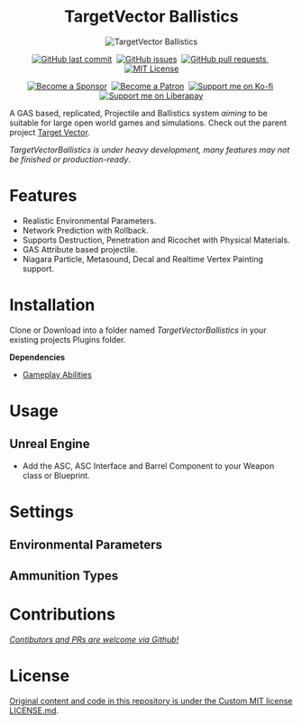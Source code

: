 <h1 align="center">TargetVector Ballistics</h1>

<p align="center">
<img src="TargetVectorBallistics.png" alt="TargetVector Ballistics">
</p>

<p align="center">
     <a href="https://github.com/Voidware-Prohibited/TargetVectorBallistics/commits/master"><img src="https://img.shields.io/github/last-commit/Voidware-Prohibited/TargetVectorBallistics.svg?style=flat-square&logo=github&logoColor=white" alt="GitHub last commit"></a>&nbsp;
     <a href="https://github.com/Voidware-Prohibited/TargetVectorBallistics/issues"><img src="https://img.shields.io/github/issues-raw/Voidware-Prohibited/TargetVectorBallistics.svg?style=flat-square&logo=github&logoColor=white" alt="GitHub issues"></a>&nbsp;
     <a href="https://github.com/Voidware-Prohibited/TargetVectorBallistics/pulls"><img src="https://img.shields.io/github/issues-pr-raw/Voidware-Prohibited/TargetVectorBallistics.svg?style=flat-square&logo=github&logoColor=white" alt="GitHub pull requests"> </a>&nbsp;
     <a href="https://github.com/Voidware-Prohibited/TargetVectorBallistics/blob/master/LICENSE"><img src="https://img.shields.io/badge/License-MIT-silver.svg?style=flat-square&logo=github&logoColor=white" alt="MIT License"></a>
</p>
<p align="center">
     <a href="https://github.com/sponsors/colorindarkness"><img src="https://img.shields.io/github/sponsors/colorindarkness.svg?style=flat-square&logo=github&logoColor=white" alt="Become a Sponsor"></a>&nbsp;
     <a href="https://www.patreon.com/colorindarkness"><img src="https://img.shields.io/endpoint.svg?url=https%3A%2F%2Fshieldsio-patreon.vercel.app%2Fapi%3Fusername%3Dcolorindarkness%26type%3Dpatrons&style=flat" alt="Become a Patron"></a>&nbsp;
     <a href="https://ko-fi.com/colorindarkness"><img alt="Support me on Ko-fi" src="https://img.shields.io/badge/support_me_on-Ko--fi-red?link=https%3A%2F%2Fko-fi.com%2Fcolorindarkness"></a>&nbsp;
     <a href="https://liberapay.com/colorindarkness"><img alt="Support me on Liberapay" src="https://img.shields.io/badge/support_me_on-liberapay-yellow?link=https%3A%2F%2Fliberapay.com%2Fcolorindarkness%2F"></a>
</p>

A GAS based, replicated, Projectile and Ballistics system _aiming_ to be suitable for large open world games and simulations. Check out the parent project [Target Vector](https://github.com/Voidware-Prohibited/TargetVector).

_TargetVectorBallistics is under heavy development, many features may not be finished or production-ready_.

# Features
- Realistic Environmental Parameters.
- Network Prediction with Rollback.
- Supports Destruction, Penetration and Ricochet with Physical Materials.
- GAS Attribute based projectile.
- Niagara Particle, Metasound, Decal and Realtime Vertex Painting support.


# Installation

Clone or Download into a folder named _TargetVectorBallistics_ in your existing projects Plugins folder.

**Dependencies**

- [Gameplay Abilities](https://dev.epicgames.com/documentation/en-us/unreal-engine/API/Plugins/GameplayAbilities/)

# Usage

## Unreal Engine

- Add the ASC, ASC Interface and Barrel Component to your Weapon class or Blueprint.


# Settings

## Environmental Parameters 

## Ammunition Types


# Contributions

[_Contibutors and PRs are welcome via Github!_](https://github.com/Voidware-Prohibited/TargetVectorBallistics/pulls)

# License

[Original content and code in this repository is under the Custom MIT license LICENSE.md](LICENSE.md).
